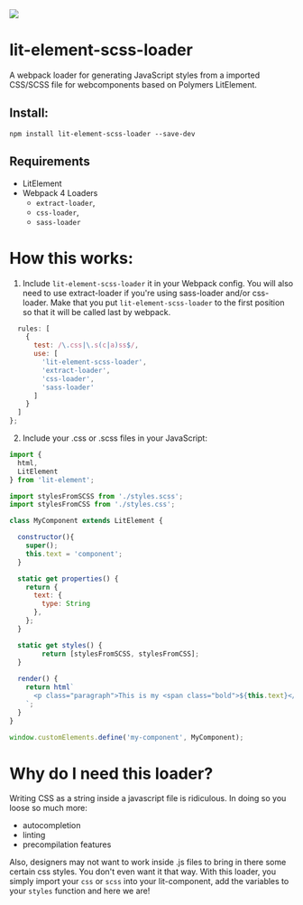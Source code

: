 <img src="https://www.polymer-project.org/images/logos/p-logo.png">

# lit-element-scss-loader
A webpack loader for generating JavaScript styles from a imported CSS/SCSS file for webcomponents based on Polymers LitElement.

## Install:
```
npm install lit-element-scss-loader --save-dev
```

## Requirements
* LitElement
* Webpack 4 Loaders
  * `extract-loader`,
  * `css-loader`,
  * `sass-loader`

# How this works:
1. Include `lit-element-scss-loader` it in your Webpack config. You will also need to use extract-loader if you're using sass-loader and/or css-loader. Make that you put `lit-element-scss-loader` to the first position so that it will be called last by webpack.

```javascript
  rules: [
    {
      test: /\.css|\.s(c|a)ss$/,
      use: [
        'lit-element-scss-loader',
        'extract-loader',
        'css-loader',
        'sass-loader'
      ]
    }
  ]
};
```
2. Include your .css or .scss files in your JavaScript:
```javascript
import { 
  html,
  LitElement
} from 'lit-element';

import stylesFromSCSS from './styles.scss';
import stylesFromCSS from './styles.css';

class MyComponent extends LitElement {

  constructor(){
    super();
    this.text = 'component';
  }

  static get properties() {
    return {
      text: {
        type: String
      },
    };
  }

  static get styles() {
		return [stylesFromSCSS, stylesFromCSS];
  }
  
  render() {
    return html`
      <p class="paragraph">This is my <span class="bold">${this.text}</span></p>
    `;
  }
}

window.customElements.define('my-component', MyComponent);
```

# Why do I need this loader?
Writing CSS as a string inside a javascript file is ridiculous. In doing so you loose so much more:

* autocompletion
* linting
* precompilation features

Also, designers may not want to work inside .js files to bring in there some certain css styles. You don't even want it that way. With this loader, you simply import your `css` or `scss` into your lit-component, add the variables to your `styles` function and here we are!